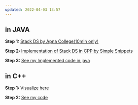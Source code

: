 ```yaml
---
updated: 2022-04-03 13:57
---
```

## in JAVA

**Step 1:** [Stack DS by Apna College(10min only)](https://youtu.be/JvuaAgDar1c)

**Step 2:** [Implementation of Stack DS in CPP by Simple Snippets](https://youtu.be/08QSylWv6jM)

**Step 3:** [See my Implemented code in java](https://github.com/thepranaygupta/Data-Structures-and-Algorithms/blob/main/02.%20Stack/Basic%20Operation/1.%20Stack%20using%20Array/Stack_Array.java)

## in C++

**Step 1:** [Visualize here](https://www.youtube.com/watch?v=sFVxsglODoo)

**Step 2:** [See my code](./stack_using_array.cpp)

